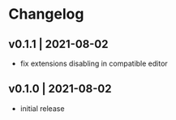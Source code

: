 # Changelog

## v0.1.1 | 2021-08-02
- fix extensions disabling in compatible editor

## v0.1.0 | 2021-08-02
- initial release

